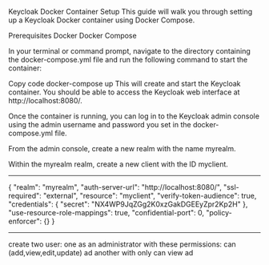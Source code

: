 Keycloak Docker Container Setup
This guide will walk you through setting up a Keycloak Docker container using Docker Compose.

Prerequisites
    Docker
    Docker Compose

In your terminal or command prompt, navigate to the directory containing the docker-compose.yml file and run the following command to start the container:

Copy code
docker-compose up
This will create and start the Keycloak container. You should be able to access the Keycloak web interface at http://localhost:8080/.

Once the container is running, you can log in to the Keycloak admin console using the admin username and password you set in the docker-compose.yml file.

From the admin console,  create a new realm with the name myrealm.

Within the myrealm realm,  create a new client with the ID myclient.

---------------------------
{
  "realm": "myrealm",
  "auth-server-url": "http://localhost:8080/",
  "ssl-required": "external",
  "resource": "myclient",
  "verify-token-audience": true,
  "credentials": {
    "secret": "NX4WP9JqZGg2K0xzGakDGEEyZpr2Kp2H"
  },
  "use-resource-role-mappings": true,
  "confidential-port": 0,
  "policy-enforcer": {}
}

---------------
create two user:
one as an administrator with these permissions: can (add,view,edit,update) ad
another with only can view ad
